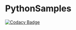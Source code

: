 # PythonSamples
[![Codacy Badge](https://app.codacy.com/project/badge/Grade/46173925ce64475d914fe3736cc75928)](https://www.codacy.com/gh/PRIS2/PythonSamples/dashboard?utm_source=github.com&amp;utm_medium=referral&amp;utm_content=PRIS2/PythonSamples&amp;utm_campaign=Badge_Grade)
